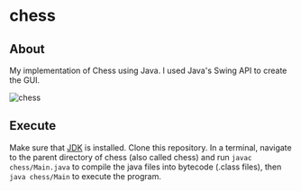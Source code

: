 # chess

## About
My implementation of Chess using Java. I used Java's Swing API to create the GUI.  

![chess](https://dxaviud.github.io/images/chess.gif)

## Execute
Make sure that [JDK](https://www.oracle.com/ca-en/java/technologies/javase-jdk15-downloads.html) is installed. Clone this repository. In a terminal, navigate to the parent directory of chess (also called chess) and run `javac chess/Main.java` to compile the java files into bytecode (.class files), then `java chess/Main` to execute the program.

